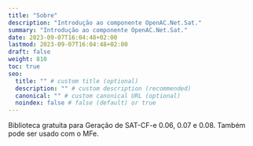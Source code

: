 ```yaml
---
title: "Sobre"
description: "Introdução ao componente OpenAC.Net.Sat."
summary: "Introdução ao componente OpenAC.Net.Sat."
date: 2023-09-07T16:04:48+02:00
lastmod: 2023-09-07T16:04:48+02:00
draft: false
weight: 810
toc: true
seo:
  title: "" # custom title (optional)
  description: "" # custom description (recommended)
  canonical: "" # custom canonical URL (optional)
  noindex: false # false (default) or true
---
```

Biblioteca gratuita para Geração de SAT-CF-e 0.06, 0.07 e 0.08.
Também pode ser usado com o MFe.
